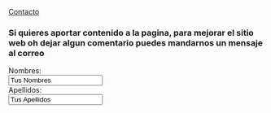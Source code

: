 [Contacto](Contacto.md)

### Si quieres aportar contenido a la pagina, para mejorar el sitio web oh dejar algun comentario puedes mandarnos un mensaje al correo 
<form>
  <label for="name">Nombres:</label><br>
  <input type="text" id="lname" name="name" value= "Tus Nombres"><br>
  <label for="lname">Apellidos:</label><br>
  <input type="text" id="lname" name="lname" value= "Tus Apellidos"><br>
</form>
